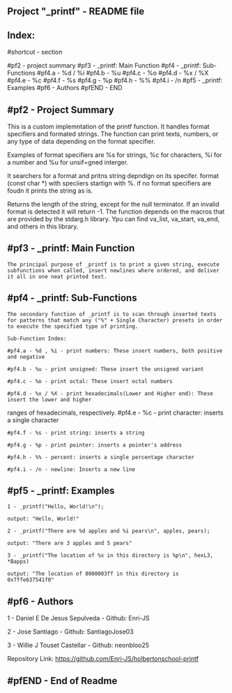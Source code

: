 
Project "_printf" - README file
--------------------------------------------------
Index:
--------------------------------------------------
#shortcut - section

#pf2 - project summary
#pf3 - _printf: Main Function
#pf4 - _printf: Sub-Functions
#pf4.a - %d / %i
#pf4.b - %u
#pf4.c - %o
#pf4.d - %x / %X
#pf4.e - %c
#pf4.f - %s
#pf4.g - %p
#pf4.h - %%
#pf4.i - /n
#pf5 - _printf: Examples
#pf6 - Authors
#pfEND - END

#pf2 - Project Summary
---------------------------------------------------
This is a custom implemntation of the printf function. It handles format specifiers and formated strings.
The function can print texts, numbers, or any type of data depending on the format specifier.

Examples of format specifiers are %s for strings, %c for characters, %i for a number and  %u for unsif=gned interger.

It searchers for a format and pritns string depndign on its specifer. format (const char *) with speciiers startign with %. if no format specifiers are foudn it prints the string as is.

Returns the length of the string, except for the null terminator. If an invalid format is detected it will return -1.
The function depends on the macros that are provided by the stdarg.h library. Ypu can find va_list, va_start, va_end, and others in this library.

#pf3 - _printf: Main Function
---------------------------------------------------
    The principal purpose of _printf is to print a given string, execute subfunctions when called, insert newlines where ordered, and deliver it all in one neat printed text.

#pf4 - _printf: Sub-Functions
---------------------------------------------------
    The secondary function of _printf is to scan through inserted texts for patterns that match any ("%" + Single Character) presets in order to execute the specified type of printing.

    Sub-Function Index:

    #pf4.a - %d , %i - print numbers: These insert numbers, both positive and negative

    #pf4.b - %u - print unsigned: These insert the unsigned variant

    #pf4.c - %o - print octal: These insert octal numbers

    #pf4.d - %x / %X - print hexadecimals(Lower and Higher end): These insert the lower and higher
ranges of hexadecimals, respectively.
    #pf4.e - %c - print character: inserts a single character

    #pf4.f - %s - print string: inserts a string

    #pf4.g - %p - print pointer: inserts a pointer's address

    #pf4.h - %% - percent: inserts a single percentage character

    #pf4.i - /n - newline: Inserts a new line

#pf5 - _printf: Examples
----------------------------------------------------

    1 - _printf("Hello, World!\n");

    output: "Hello, World!"

    2 - _printf("There are %d apples and %i pears\n", apples, pears);

    output: "There are 3 apples and 5 pears"

    3 - _printf("The location of %x in this directory is %p\n", hexL3, *Bapps)

    output: "The location of 8000003ff in this directory is 0x7ffe637541f0"

#pf6 - Authors
-----------------------------------------------------
1 - Daniel E De Jesus Sepulveda - Github: Enri-JS

2 - Jose Santiago - Github: SantiagoJose03

3 - Willie J Touset Castellar - Github: neonbloo25

Repository Link: https://github.com/Enri-JS/holbertonschool-printf

#pfEND - End of Readme
-----------------------------------------------------
